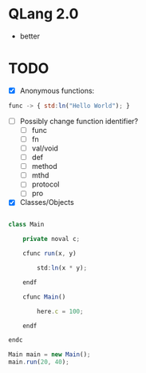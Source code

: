 # QLang 2.0

- better


# TODO

- [x] Anonymous functions:

```js
func -> { std:ln("Hello World"); }
```

- [ ] Possibly change function identifier?
    - [ ] func
    - [ ] fn
    - [ ] val/void
    - [ ] def
    - [ ] method
    - [ ] mthd
    - [ ] protocol
    - [ ] pro
- [x] Classes/Objects
```js

class Main

	private noval c;

	cfunc run(x, y)

		std:ln(x * y);

	endf

	cfunc Main()

		here.c = 100;

	endf

endc

Main main = new Main();
main.run(20, 40);
```
